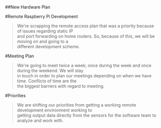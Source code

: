 ##New Hardware Plan

#Remote Raspberry Pi Development

> We're scrapping the remote access plan that was a priority because of issues regarding static IP\
> and port forwarding on home routers. So, because of this, we will be moving on and going to a\
> different development scheme.

#Meeting Plan

> We're going to meet twice a week; once during the week and once during the weekend. We will stay\
> in touch in order to plan our meetings depending on when we have time. Conflicts of time are the\
> the biggest barriers with regard to meeting.

#Priorities

> We are shifting our priorities from getting a working remote development environment working to\
> getting output data directly from the sensors for the software team to analyze and work with.
